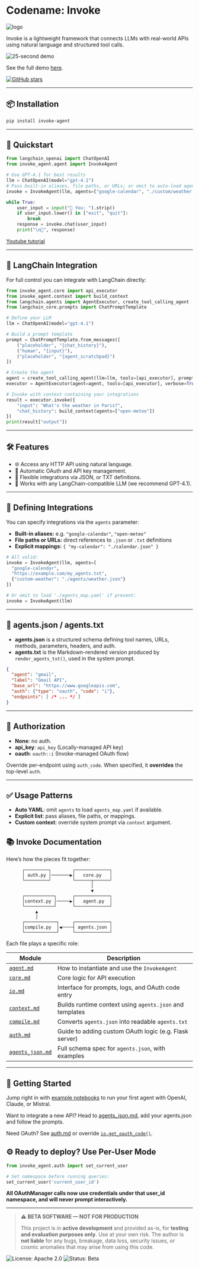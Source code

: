 # Codename: Invoke

![logo](https://raw.githubusercontent.com/mercury0100/invoke/master/img/invoke-spellbook-logo.png)

Invoke is a lightweight framework that connects LLMs with real-world APIs using natural language and structured tool calls.

![25-second demo](https://raw.githubusercontent.com/mercury0100/invoke/master/img/demo.gif)

See the full demo [here](https://www.youtube.com/watch?v=CQISrRpyigs).

[![GitHub stars](https://img.shields.io/github/stars/mercury0100/invoke?style=social)](https://github.com/mercury0100/invoke/stargazers)


---

## 📦 Installation

```bash
pip install invoke-agent
```

---

## 🚀 Quickstart

```python
from langchain_openai import ChatOpenAI
from invoke_agent.agent import InvokeAgent

# Use GPT-4.1 for best results
llm = ChatOpenAI(model="gpt-4.1")  
# Pass built-in aliases, file paths, or URLs; or omit to auto-load agents_map.yaml
invoke = InvokeAgent(llm, agents=["google-calendar", "./custom/weather.json"])

while True:
    user_input = input("📝 You: ").strip()
    if user_input.lower() in ["exit", "quit"]:
        break
    response = invoke.chat(user_input)
    print("\n🤖", response)
```

[Youtube tutorial](https://www.youtube.com/watch?v=DtAbD-3ZSi8)

---

## 🔗 LangChain Integration

For full control you can integrate with LangChain directly:

```python
from invoke_agent.core import api_executor
from invoke_agent.context import build_context
from langchain.agents import AgentExecutor, create_tool_calling_agent
from langchain_core.prompts import ChatPromptTemplate

# Define your LLM
llm = ChatOpenAI(model="gpt-4.1")

# Build a prompt template
prompt = ChatPromptTemplate.from_messages([
    ("placeholder", "{chat_history}"),
    ("human", "{input}"),
    ("placeholder", "{agent_scratchpad}")
])

# Create the agent
agent = create_tool_calling_agent(llm=llm, tools=[api_executor], prompt=prompt)
executor = AgentExecutor(agent=agent, tools=[api_executor], verbose=True)

# Invoke with context containing your integrations
result = executor.invoke({
    "input": "What's the weather in Paris?",
    "chat_history": build_context(agents=["open-meteo"])
})
print(result["output"])
```

---

## 🛠️ Features

- 🌐 Access any HTTP API using natural language.
- 🔑 Automatic OAuth and API key management.
- 🧩 Flexible integrations via JSON, or TXT definitions.
- 🤖 Works with any LangChain-compatible LLM (we recommend GPT-4.1).

---

## 📑 Defining Integrations

You can specify integrations via the `agents` parameter:

- **Built-in aliases:** e.g. `"google-calendar"`, `"open-meteo"`  
- **File paths or URLs:** direct references to `.json` or `.txt` definitions  
- **Explicit mappings:** `{ "my-calendar": "./calendar.json" }`

```python
# All valid:
invoke = InvokeAgent(llm, agents=[
  "google-calendar",
  "https://example.com/my_agents.txt",
  {"custom-weather": "./agents/weather.json"}
])

# Or omit to load './agents_map.yaml' if present:
invoke = InvokeAgent(llm)
```

---

## 📘 agents.json / agents.txt

- **agents.json** is a structured schema defining tool names, URLs, methods, parameters, headers, and auth.  
- **agents.txt** is the Markdown-rendered version produced by `render_agents_txt()`, used in the system prompt.

```json
{
  "agent": "gmail",
  "label": "Gmail API",
  "base_url": "https://www.googleapis.com",
  "auth": {"type": "oauth", "code": "i"},
  "endpoints": [ /* ... */ ]
}
```

---

## 🔐 Authorization

- **None**: no auth.  
- **api_key**: `api_key` (Locally-managed API key)  
- **oauth**: `oauth::i` (Invoke-managed OAuth flow)  

Override per-endpoint using `auth_code`. When specified, it **overrides** the top-level `auth`.

---

## ✅ Usage Patterns

- **Auto YAML**: omit `agents` to load `agents_map.yaml` if available.  
- **Explicit list**: pass aliases, file paths, or mappings.  
- **Custom context**: override system prompt via `context` argument.

## 📚 Invoke Documentation

Here’s how the pieces fit together:

```  
      ┌─────────┐        ┌─────────────┐
      │ auth.py │───────▶︎│   core.py   │
      └─────────┘        └──────┬──────┘
                                │
                                ▼
      ┌───────────┐      ┌─────────────┐
      │context.py │─────▶︎│   agent.py  │
      └───────────┘      └─────────────┘         
           ▲                                      
           │                                      
      ┌────────────┐     ┌─────────────┐ 
      │compile.py  │◀︎────┤ agents.json │
      └────────────┘     └─────────────┘
```

Each file plays a specific role:

| Module | Description |
|--------|-------------|
| [`agent.md`](./docs/agent.md) | How to instantiate and use the `InvokeAgent` |
| [`core.md`](./docs/core.md) | Core logic for API execution |
| [`io.md`](./docs/io.md) | Interface for prompts, logs, and OAuth code entry |
| [`context.md`](./docs/context.md) | Builds runtime context using `agents.json` and templates |
| [`compile.md`](./docs/compile.md) | Converts `agents.json` into readable `agents.txt` |
| [`auth.md`](./docs/auth.md) | Guide to adding custom OAuth logic (e.g. Flask server) |
| [`agents_json.md`](./docs/agents_json.md) | Full schema spec for `agents.json`, with examples |

---

## 🚀 Getting Started

Jump right in with [example notebooks](./notebooks) to run your first agent with OpenAI, Claude, or Mistral.

Want to integrate a new API? Head to [agents_json.md](./docs/agents_json.md), add your agents.json and follow the prompts.

Need OAuth? See [auth.md](./docs/auth.md) or override [`io.get_oauth_code()`](./io.md).

## ⚙️ Ready to deploy? Use Per-User Mode

```python
from invoke_agent.auth import set_current_user

# Set namespace before running queries:
set_current_user('current_user_id')
```

**All OAuthManager calls now use credentials under that user_id namespace, and will never prompt interactively.**

---

> ⚠️ **BETA SOFTWARE — NOT FOR PRODUCTION**
>
> This project is in **active development** and provided as-is, for **testing and evaluation purposes only**.
> Use at your own risk. The author is **not liable** for any bugs, breakage, data loss, security issues, or
> cosmic anomalies that may arise from using this code.

![License: Apache 2.0](https://img.shields.io/badge/License-Apache_2.0-blue.svg)
![Status: Beta](https://img.shields.io/badge/status-beta-yellow)